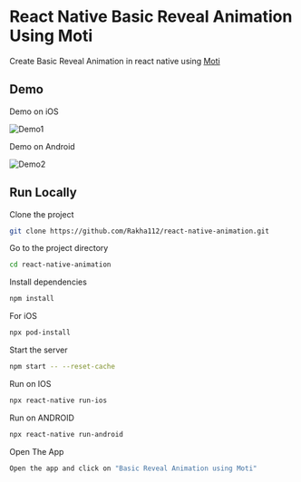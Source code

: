 # React Native Basic Reveal Animation Using Moti

Create Basic Reveal Animation in react native using [Moti](https://moti.fyi/)

## Demo

Demo on iOS

![Demo1](https://github.com/Rakha112/react-native-animation/blob/main/src/06-React-Native-Basic-Reveal-Animation/Demo1.gif)

Demo on Android

![Demo2](https://github.com/Rakha112/react-native-animation/blob/main/src/06-React-Native-Basic-Reveal-Animation/Demo2.gif)

## Run Locally

Clone the project

```bash
git clone https://github.com/Rakha112/react-native-animation.git
```

Go to the project directory

```bash
cd react-native-animation
```

Install dependencies

```bash
npm install
```

For iOS

```bash
npx pod-install
```

Start the server

```bash
npm start -- --reset-cache
```

Run on IOS

```bash
npx react-native run-ios
```

Run on ANDROID

```bash
npx react-native run-android
```

Open The App

```bash
Open the app and click on "Basic Reveal Animation using Moti"
```

